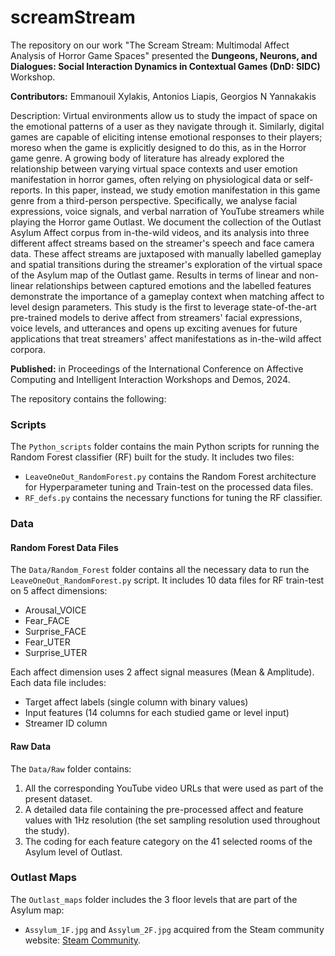 # screamStream

The repository on our work "The Scream Stream: Multimodal Affect Analysis of Horror Game Spaces" presented the **Dungeons, Neurons, and Dialogues: Social Interaction Dynamics in Contextual Games (DnD: SIDC)** Workshop.  

**Contributors:** Emmanouil Xylakis, Antonios Liapis, Georgios N Yannakakis 

Description: Virtual environments allow us to study the impact of space on the emotional patterns of a user as they navigate through it. Similarly, digital games are capable of eliciting intense emotional responses to their players; moreso when the game is explicitly designed to do this, as in 
the Horror game genre. A growing body of literature has already explored the relationship between varying virtual space contexts and user emotion manifestation in horror games, often relying on physiological data or self-reports. In this paper, instead, we study emotion manifestation in this 
game genre from a third-person perspective. Specifically, we analyse facial expressions, voice signals, and verbal narration of YouTube streamers while playing the Horror game Outlast. We document the collection of the Outlast Asylum Affect corpus from in-the-wild videos, and its analysis into three different affect streams based on the streamer's speech and face camera data. These affect streams are juxtaposed with manually labelled gameplay and spatial transitions during the streamer's exploration of the virtual space of the Asylum map of the Outlast game. Results in terms of linear and non-linear relationships between captured emotions and the labelled features demonstrate the importance of a gameplay context when matching affect to level design parameters. This study is the first to leverage state-of-the-art pre-trained models to derive affect from streamers' facial expressions, voice levels, and utterances and opens up exciting avenues for future applications that treat streamers' affect manifestations as in-the-wild affect corpora.

**Published:** in Proceedings of the International Conference on Affective Computing and Intelligent Interaction Workshops and Demos, 2024. 

The repository contains the following:

### Scripts
The `Python_scripts` folder contains the main Python scripts for running the Random Forest classifier (RF) built for the study. It includes two files:
- `LeaveOneOut_RandomForest.py` contains the Random Forest architecture for Hyperparameter tuning and Train-test on the processed data files.
- `RF_defs.py` contains the necessary functions for tuning the RF classifier.

### Data

#### Random Forest Data Files
The `Data/Random_Forest` folder contains all the necessary data to run the `LeaveOneOut_RandomForest.py` script. It includes 10 data files for RF 
train-test on 5 affect dimensions:
- Arousal_VOICE
- Fear_FACE
- Surprise_FACE
- Fear_UTER
- Surprise_UTER

Each affect dimension uses 2 affect signal measures (Mean & Amplitude). Each data file includes:
- Target affect labels (single column with binary values)
- Input features (14 columns for each studied game or level input)
- Streamer ID column

#### Raw Data
The `Data/Raw` folder contains:
1. All the corresponding YouTube video URLs that were used as part of the present dataset.
2. A detailed data file containing the pre-processed affect and feature values with 1Hz resolution (the set sampling resolution used throughout the study).
3. The coding for each feature category on the 41 selected rooms of the Asylum level of Outlast.

### Outlast Maps
The `Outlast_maps` folder includes the 3 floor levels that are part of the Asylum map:
- `Assylum_1F.jpg` and `Assylum_2F.jpg` acquired from the Steam community website: [Steam Community](https://steamcommunity.com/sharedfiles/filedetails/?id=1543156495).
